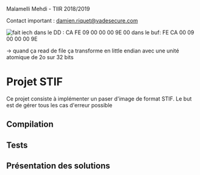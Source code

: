 Malamelli Mehdi - TIIR 2018/2019

Contact important : damien.riquet@vadesecure.com

![fait iech](https://i.imgur.com/yijCLef.png)
dans le DD : CA FE 09 00 00 00 9E 00
dans le buf: FE CA 00 09 00 00 00 9E

-> quand ça read de file ça transforme en little endian avec une unité atomique de 2o sur 32 bits

# Projet STIF

Ce projet consiste à implémenter un paser d'image de format STIF. Le but est de gérer tous les cas d'erreur possible

## Compilation

## Tests

## Présentation des solutions

